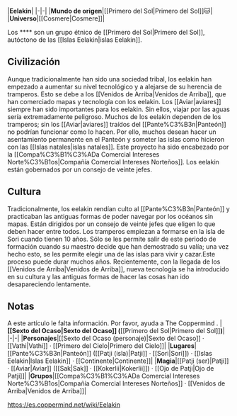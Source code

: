 

|**Eelakin**|
|-|-|
|**Mundo de origen**|[[Primero del Sol\|Primero del Sol]]🐱︎|
|**Universo**|[[Cosmere\|Cosmere]]|

Los **** son un grupo étnico de [[Primero del Sol\|Primero del Sol]], autóctono de las [[Islas Eelakin\|islas Eelakin]].

## Civilización
Aunque tradicionalmente han sido una sociedad tribal, los eelakin han empezado a aumentar su nivel tecnológico y a alejarse de su herencia de tramperos. Esto se debe a los [[Venidos de Arriba\|Venidos de Arriba]], que han comerciado mapas y tecnología con los eelakin. Los [[Aviar\|aviares]] siempre han sido importantes para los eelakin. Sin ellos, viajar por las aguas sería extremadamente peligroso. Muchos de los eelakin dependen de los tramperos; sin los [[Aviar\|aviares]] traídos del [[Pante%C3%B3n\|Panteón]] no podrían funcionar como lo hacen. Por ello, muchos desean hacer un asentamiento permanente en el Panteón y someter las islas como hicieron con las [[Islas natales\|islas natales]]. Este proyecto ha sido encabezado por la [[Compa%C3%B1%C3%ADa Comercial Intereses Norte%C3%B1os\|Compañía Comercial Intereses Norteños]]. Los eelakin están gobernados por un consejo de veinte jefes.

## Cultura
Tradicionalmente, los eelakin rendían culto al [[Pante%C3%B3n\|Panteón]] y practicaban las antiguas formas de poder navegar por los océanos sin mapas. Están dirigidos por un consejo de veinte jefes que eligen lo que deben hacer entre todos.
Los tramperos empiezan a formarse en la isla de Sori cuando tienen 10 años. Sólo se les permite salir de este periodo de formación cuando su maestro decide que han demostrado su valía; una vez hecho esto, se les permite elegir una de las islas para vivir y cazar.Este proceso puede durar muchos años.
Recientemente, con la llegada de los [[Venidos de Arriba\|Venidos de Arriba]], nueva tecnología se ha introducido en su cultura y las antiguas formas de hacer las cosas han ido desapareciendo lentamente.

## Notas

A este artículo le falta información. Por favor, ayuda a The Coppermind .
|**[[Sexto del Ocaso\|Sexto del Ocaso]] (**[[Primero del Sol\|Primero del Sol]]**)**|
|-|-|
|**Personajes**|[[Sexto del Ocaso (personaje)\|Sexto del Ocaso]] · [[Vathi\|Vathi]] · [[Primero del Cielo\|Primero del Cielo]]|
|**Lugares**|[[Pante%C3%B3n\|Panteón]] ([[Patji (isla)\|Patji]] · [[Sori\|Sori]]) · [[Islas Eelakin\|Islas Eelakin]] · [[Continente\|Continente]]|
|**Magia**|[[Patji (ser)\|Patji]] · [[Aviar\|Aviar]] ([[Sak\|Sak]] · [[Kokerlii\|Kokerlii]]) · [[Ojo de Patji\|Ojo de Patji]]|
|**Grupos**|[[Compa%C3%B1%C3%ADa Comercial Intereses Norte%C3%B1os\|Compañía Comercial Intereses Norteños]] · [[Venidos de Arriba\|Venidos de Arriba]]|



https://es.coppermind.net/wiki/Eelakin